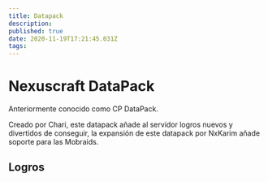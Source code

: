 ```yaml
---
title: Datapack
description: 
published: true
date: 2020-11-19T17:21:45.031Z
tags: 
---
```


# Nexuscraft DataPack
Anteriormente conocido como CP DataPack.

Creado por Chari, este datapack añade al servidor logros nuevos y divertidos de conseguir, la expansión de este datapack por NxKarim añade soporte para las Mobraids.

## Logros

### 

###

###